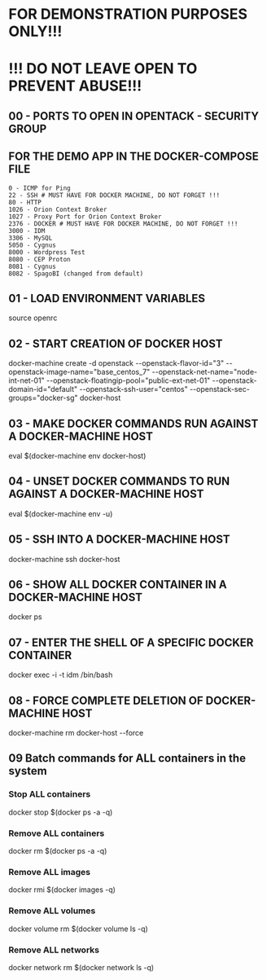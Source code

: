 # FOR DEMONSTRATION PURPOSES ONLY!!!
# !!! DO NOT LEAVE OPEN TO PREVENT ABUSE!!!

## 00 - PORTS TO OPEN IN OPENTACK - SECURITY GROUP
## FOR THE DEMO APP IN THE DOCKER-COMPOSE FILE
    0 - ICMP for Ping
    22 - SSH # MUST HAVE FOR DOCKER MACHINE, DO NOT FORGET !!!
    80 - HTTP
    1026 - Orion Context Broker
    1027 - Proxy Port for Orion Context Broker
    2376 - DOCKER # MUST HAVE FOR DOCKER MACHINE, DO NOT FORGET !!!
    3000 - IDM
    3306 - MySQL
    5050 - Cygnus
    8000 - Wordpress Test
    8080 - CEP Proton
    8081 - Cygnus
    8082 - SpagoBI (changed from default)


## 01 - LOAD ENVIRONMENT VARIABLES
source openrc

## 02 - START CREATION OF DOCKER HOST
docker-machine create -d openstack --openstack-flavor-id="3" --openstack-image-name="base_centos_7" --openstack-net-name="node-int-net-01" --openstack-floatingip-pool="public-ext-net-01" --openstack-domain-id="default" --openstack-ssh-user="centos" --openstack-sec-groups="docker-sg" docker-host

## 03 - MAKE DOCKER COMMANDS RUN AGAINST A DOCKER-MACHINE HOST
eval $(docker-machine env docker-host)

## 04 - UNSET DOCKER COMMANDS TO RUN AGAINST A DOCKER-MACHINE HOST
eval $(docker-machine env -u)

## 05 - SSH INTO A DOCKER-MACHINE HOST
docker-machine ssh docker-host

## 06 - SHOW ALL DOCKER CONTAINER IN A DOCKER-MACHINE HOST
docker ps

## 07 - ENTER THE SHELL OF A SPECIFIC DOCKER CONTAINER
docker exec -i -t idm /bin/bash

## 08 - FORCE COMPLETE DELETION OF DOCKER-MACHINE HOST
docker-machine rm docker-host --force

## 09 Batch commands for ALL containers in the system
### Stop ALL containers
docker stop $(docker ps -a -q)

### Remove ALL containers
docker rm $(docker ps -a -q)

### Remove ALL images
docker rmi $(docker images -q)

### Remove ALL volumes
docker volume rm $(docker volume ls -q)

### Remove ALL networks
docker network rm $(docker network ls -q)
